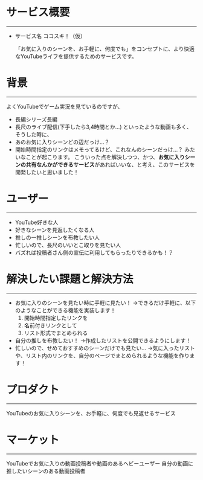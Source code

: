# サービス概要
---
* サービス名
  ココスキ！（仮）

  「お気に入りのシーンを、お手軽に、何度でも」をコンセプトに、より快適なYouTubeライフを提供するためのサービスです。

# 背景
---
よくYouTubeでゲーム実況を見ているのですが、
- 長編シリーズ長編
- 長尺のライブ配信(下手したら3,4時間とか…)
といったような動画も多く、そうした時に、
- あのお気に入りシーンどの辺だっけ…？
- 開始時間指定のリンクはメモってるけど、これなんのシーンだっけ…？
みたいなことが起こります。
こういった点を解決しつつ、かつ、**お気に入りシーンの共有なんかができるサービス**があればいいな、と考え、このサービスを開発したいと思いました！
# ユーザー
---
- YouTube好きな人
- 好きなシーンを見返したくなる人
- 推しの一推しシーンを布教したい人
- 忙しいので、長尺のいいとこ取りを見たい人
- バズれば投稿者さん側の宣伝に利用してもらったりできるかも！？

# 解決したい課題と解決方法
---
- お気に入りのシーンを見たい時に手軽に見たい！
→できるだけ手軽に、以下のようなことができる機能を実装します！
  1. 開始時間指定したリンクを
  2. 名前付きリンクとして
  3. リスト形式でまとめられる
- 自分の推しを布教したい！
→作成したリストを公開できるようにします！
- 忙しいので、せめておすすめのシーンだけでも見たい…
→気に入ったリストや、リスト内のリンクを、自分のページでまとめられるような機能を作ります！

# プロダクト
---
YouTubeのお気に入りシーンを、お手軽に、何度でも見返せるサービス

# マーケット
---
YouTubeでお気に入りの動画投稿者や動画のあるヘビーユーザー
自分の動画に推したいシーンのある動画投稿者
